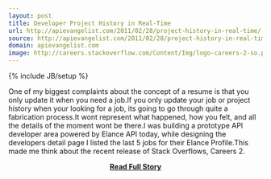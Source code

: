 ```yaml
---
layout: post
title: Developer Project History in Real-Time
url: http://apievangelist.com/2011/02/28/project-history-in-real-time/
source: http://apievangelist.com/2011/02/28/project-history-in-real-time/
domain: apievangelist.com
image: http://careers.stackoverflow.com/Content/Img/logo-careers-2-so.png
---
```

{% include JB/setup %}<p>One of my biggest complaints about the concept of a resume is that you only update it when you need a job.If you only update your job or project history when your looking for a job, its going to go through quite a fabrication process.It wont represent what happened, how you felt, and all the details of the moment wont be there.I was building a prototype API developer area powered by Elance API today, while designing the developers detail page I listed the last 5 jobs for their Elance Profile.This made me think about the recent release of Stack Overflows, Careers 2.</p>
<center><p><a href="http://apievangelist.com/2011/02/28/project-history-in-real-time/" style='padding:25px; font-sze:18px; font-weight: bold;'>Read Full Story</a></p></center>
